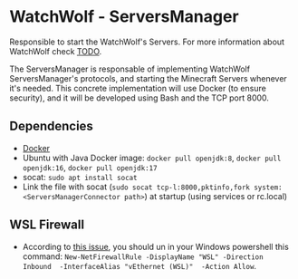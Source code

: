 # WatchWolf - ServersManager
Responsible to start the WatchWolf's Servers. For more information about WatchWolf check [TODO](https://github.com/rogermiranda1000).

The ServersManager is responsable of implementing WatchWolf ServersManager's protocols, and starting the Minecraft Servers whenever it's needed. This concrete implementation will use Docker (to ensure security), and it will be developed using Bash and the TCP port 8000.


## Dependencies

- [Docker](https://www.docker.com/get-started/)
- Ubuntu with Java Docker image: `docker pull openjdk:8`, `docker pull openjdk:16`, `docker pull openjdk:17`
- socat: `sudo apt install socat`
- Link the file with socat (`sudo socat tcp-l:8000,pktinfo,fork system:<ServersManagerConnector path>`) at startup (using services or rc.local)


## WSL Firewall

- According to [this issue](https://github.com/microsoft/WSL/issues/4585#issuecomment-610061194), you should un in your Windows powershell this command: `New-NetFirewallRule -DisplayName "WSL" -Direction Inbound  -InterfaceAlias "vEthernet (WSL)"  -Action Allow`.